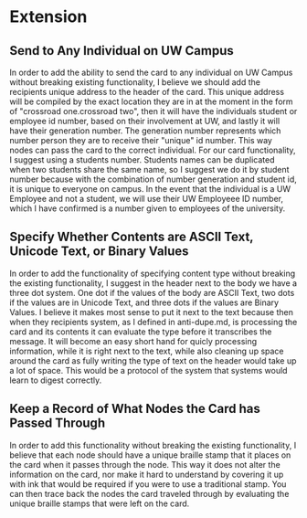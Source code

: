 # Extension
## Send to Any Individual on UW Campus
In order to add the ability to send the card to any individual on UW Campus without breaking existing functionality, I believe we should add the recipients unique address to the header of the card. This unique address will be compiled by the exact location they are in at the moment in the form of "crossroad one.crossroad two", then it will have the individuals student or employee id number, based on their involvement at UW, and lastly it will have their generation number. The generation number represents which number person they are to receive their "unique" id number. This way nodes can pass the card to the correct individual. For our card functionality, I suggest using a students number. Students names can be duplicated when two students share the same name, so I suggest we do it by student number because with the combination of number generation and student id, it is unique to everyone on campus. In the event that the individual is a UW Employee and not a student, we will use their UW Employeee ID number, which I have confirmed is a number given to employees of the university.

## Specify Whether Contents are ASCII Text, Unicode Text, or Binary Values
In order to add the functionality of specifying content type without breaking the existing functionality, I suggest in the header next to the body we have a three dot system. One dot if the values of the body are ASCII Text, two dots if the values are in Unicode Text, and three dots if the values are Binary Values. I believe it makes most sense to put it next to the text because then when they recipients system, as I defined in anti-dupe.md, is processing the card and its contents it can evaluate the type before it transcribes the message. It will become an easy short hand for quicly processing information, while it is right next to the text, while also cleaning up space around the card as fully writing the type of text on the header would take up a lot of space. This would be a protocol of the system that systems would learn to digest correctly.

## Keep a Record of What Nodes the Card has Passed Through
In order to add this functionality without breaking the existing functionality, I believe that each node should have a unique braille stamp that it places on the card when it passes through the node. This way it does not alter the information on the card, nor make it hard to understand by covering it up with ink that would be required if you were to use a traditional stamp. You can then trace back the nodes the card traveled through by evaluating the unique braille stamps that were left on the card. 
